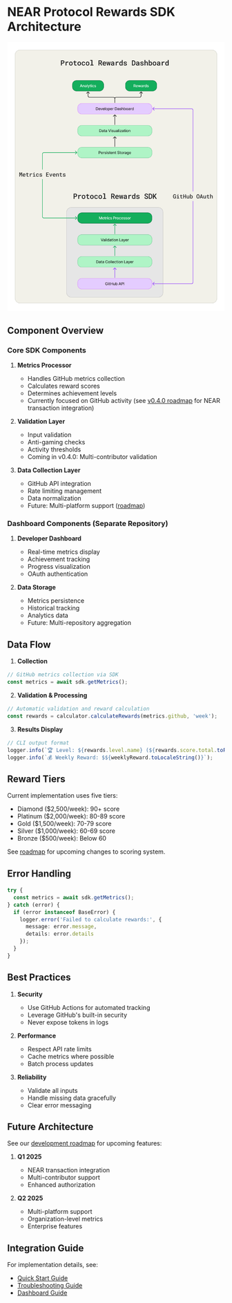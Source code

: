 # NEAR Protocol Rewards SDK Architecture

![Architecture](public/assets/architecture.png)

## Component Overview

### Core SDK Components

1. **Metrics Processor**
   - Handles GitHub metrics collection
   - Calculates reward scores
   - Determines achievement levels
   - Currently focused on GitHub activity (see [v0.4.0 roadmap](roadmap.md) for NEAR transaction integration)

2. **Validation Layer**
   - Input validation
   - Anti-gaming checks
   - Activity thresholds
   - Coming in v0.4.0: Multi-contributor validation

3. **Data Collection Layer**
   - GitHub API integration
   - Rate limiting management
   - Data normalization
   - Future: Multi-platform support ([roadmap](roadmap.md))

### Dashboard Components (Separate Repository)

1. **Developer Dashboard**
   - Real-time metrics display
   - Achievement tracking
   - Progress visualization
   - OAuth authentication

2. **Data Storage**
   - Metrics persistence
   - Historical tracking
   - Analytics data
   - Future: Multi-repository aggregation

## Data Flow

1. **Collection**

```typescript
// GitHub metrics collection via SDK
const metrics = await sdk.getMetrics();
```

2. **Validation & Processing**

```typescript
// Automatic validation and reward calculation
const rewards = calculator.calculateRewards(metrics.github, 'week');
```

3. **Results Display**

```typescript
// CLI output format
logger.info(`🏆 Level: ${rewards.level.name} (${rewards.score.total.toFixed(2)}/100)`);
logger.info(`💰 Weekly Reward: $${weeklyReward.toLocaleString()}`);
```

## Reward Tiers

Current implementation uses five tiers:

- Diamond ($2,500/week): 90+ score
- Platinum ($2,000/week): 80-89 score
- Gold ($1,500/week): 70-79 score
- Silver ($1,000/week): 60-69 score
- Bronze ($500/week): Below 60

See [roadmap](roadmap.md) for upcoming changes to scoring system.

## Error Handling

```typescript
try {
  const metrics = await sdk.getMetrics();
} catch (error) {
  if (error instanceof BaseError) {
    logger.error('Failed to calculate rewards:', { 
      message: error.message, 
      details: error.details 
    });
  }
}
```

## Best Practices

1. **Security**
   - Use GitHub Actions for automated tracking
   - Leverage GitHub's built-in security
   - Never expose tokens in logs

2. **Performance**
   - Respect API rate limits
   - Cache metrics where possible
   - Batch process updates

3. **Reliability**
   - Validate all inputs
   - Handle missing data gracefully
   - Clear error messaging

## Future Architecture

See our [development roadmap](roadmap.md) for upcoming features:

1. **Q1 2025**
   - NEAR transaction integration
   - Multi-contributor support
   - Enhanced authorization

2. **Q2 2025**
   - Multi-platform support
   - Organization-level metrics
   - Enterprise features

## Integration Guide

For implementation details, see:

- [Quick Start Guide](quick-start.md)
- [Troubleshooting Guide](troubleshooting.md)
- [Dashboard Guide](dashboard.md)
